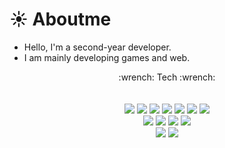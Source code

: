 # :sunny: Aboutme 

- Hello, I'm a second-year developer.
- I am mainly developing games and web.

<div align="center"> :wrench:  Tech  :wrench: </div>
<br></br>
<div align="center">
<img src="https://img.shields.io/badge/Unity-FFFFFF.svg?style=flat-square&logo=Unity&logoColor=black"/> 
<img src="https://img.shields.io/badge/Unreal-0E1128.svg?style=flat-square&logo=Unreal Engine&logoColor=white"/> 
<img src="https://img.shields.io/badge/Spring-6DB33F.svg?style=flat-square&logo=Spring&logoColor=white"/> 
<img src="https://img.shields.io/badge/ZEPETO-A100FF.svg?style=flat-square&logoColor=white"/> 
<img src="https://img.shields.io/badge/AWS-232F3E.svg?style=flat-square&logo=Amazon AWS&logoColor=white"/> 
<img src="https://img.shields.io/badge/GitLab-FC6D26.svg?style=flat-square&logo=GitLab&logoColor=white"/> 
<img src="https://img.shields.io/badge/GitHub-181717.svg?style=flat-square&logo=GitHub&logoColor=white"/> 
</div>
<div align="center">
<img src="https://img.shields.io/badge/TypeScript-3178C6.svg?style=flat-square&logo=TypeScript&logoColor=white"/> 
<img src="https://img.shields.io/badge/CSrp-239120.svg?style=flat-square&logo=C Sharp&logoColor=white"/>  
<img src="https://img.shields.io/badge/C++-00599C.svg?style=flat-square&logo=C++&logoColor=black"/> 
<img src="https://img.shields.io/badge/Java-FC4C02.svg?style=flat-square&logoColor=black"/> 

</div>
</div>
<div align="center">
<img src="https://img.shields.io/badge/Oracle-F80000.svg?style=flat-square&logo=Oracle&logoColor=white"/> 
<img src="https://img.shields.io/badge/Postgre-4169E1.svg?style=flat-square&logo=PostgreSQL&logoColor=white"/> 
</div>
<!--
**LeeYongSu1/LeeYongSu1** is a ✨ _special_ ✨ repository because its `README.md` (this file) appears on your GitHub profile.

Here are some ideas to get you started:

- 🔭 I’m currently working on ...
- 🌱 I’m currently learning ...
- 👯 I’m looking to collaborate on ...
- 🤔 I’m looking for help with ...
- 💬 Ask me about ...
- 📫 How to reach me: ...
- 😄 Pronouns: ...
- ⚡ Fun fact: ...
-->
